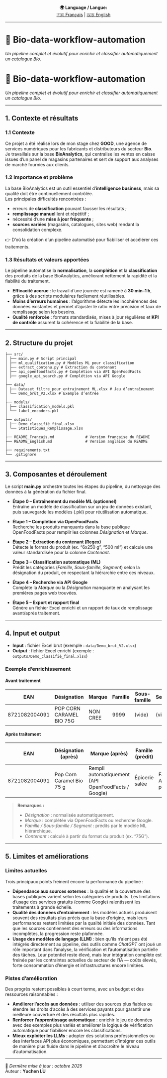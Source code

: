 <p align="center">
  <b>🌍 Language / Langue:</b><br>
  <a href="05_README_Francais.md">🇫🇷 Français</a> |
  <a href="05_README_English.md">🇬🇧 English</a>
</p>

---

# 🧩 Bio-data-workflow-automation  
_Un pipeline complet et évolutif pour enrichir et classifier automatiquement un catalogue Bio._


# 🧩 Bio-data-workflow-automation  
_Un pipeline complet et évolutif pour enrichir et classifier automatiquement un catalogue Bio._

---

## **1. Contexte et résultats**

### **1.1 Contexte**
Ce projet a été réalisé lors de mon stage chez **GOOD**, une agence de services numériques pour les fabricants et distributeurs du secteur **Bio**.  
Je travaillais sur la base **BioAnalytics**, qui centralise les ventes en caisse issues d’un panel de magasins partenaires et sert de support aux analyses de marché fournies aux clients.

### **1.2 Importance et problème**
La base BioAnalytics est un outil essentiel d’**intelligence business**, mais sa qualité doit être continuellement contrôlée.  
Les principales difficultés rencontrées :

- erreurs de **classification** pouvant fausser les résultats ;  
- **remplissage manuel** lent et répétitif ;  
- nécessité d’une **mise à jour fréquente** ;  
- **sources variées** (magasins, catalogues, sites web) rendant la consolidation complexe.  

👉 D’où la création d’un pipeline automatisé pour fiabiliser et accélérer ces traitements.

### **1.3 Résultats et valeurs apportées**
Le pipeline automatise la **normalisation**, la **complétion** et la **classification** des produits de la base BioAnalytics, améliorant nettement la rapidité et la fiabilité du traitement.

- **Efficacité accrue** : le travail d’une journée est ramené à **30 min–1 h**, grâce à des scripts modulaires facilement réutilisables.  
- **Moins d’erreurs humaines** : l’algorithme détecte les incohérences des données existantes et permet d’ajuster le ratio entre précision et taux de remplissage selon les besoins.  
- **Qualité renforcée** : formats standardisés, mises à jour régulières et **KPI de contrôle** assurent la cohérence et la fiabilité de la base.

---

## **2. Structure du projet**
```
├── src/
│ ├── main.py # Script principal
│ ├── ml_qualification.py # Modèles ML pour classification
│ ├── extract_contenu.py # Extraction du contenant
│ ├── api_openfoodfacts.py # Complétion via API OpenFoodFacts
│ ├── google_api_search.py # Complétion via API Google
│
├── data/
│ ├── Dataset_filtre_pour_entrainement_ML.xlsx # Jeu d’entraînement
│ └── Demo_brut_V2.xlsx # Exemple d’entrée
│
├── models/
│ ├── classification_models.pkl
│ └── label_encoders.pkl
│
├── outputs/
│ ├── Demo_classifié_final.xlsx
│ └── Statistiques_Remplissage.xlsx
│
├── README_Francais.md              # Version française du README
├── README_English.md               # Version anglaise du README
│
├── requirements.txt
└── .gitignore
```
---

## **3. Composantes et déroulement**

Le script **main.py** orchestre toutes les étapes du pipeline, du nettoyage des données à la génération du fichier final.

- **Étape 0 – Entraînement du modèle ML (optionnel)**  
  Entraîne un modèle de classification sur un jeu de données existant, puis sauvegarde les modèles (.pkl) pour réutilisation automatique.

- **Étape 1 – Complétion via OpenFoodFacts**  
  Recherche les produits manquants dans la base publique OpenFoodFacts pour remplir les colonnes *Désignation* et *Marque*.

- **Étape 2 – Extraction du contenant (Regex)**  
  Détecte le format du produit (ex. “6x250 g”, “500 ml”) et calcule une valeur standardisée pour la colonne *Contenant*.

- **Étape 3 – Classification automatique (ML)**  
  Prédit les catégories (*Famille*, *Sous-famille*, *Segment*) selon la désignation du produit, en respectant la hiérarchie entre ces niveaux.

- **Étape 4 – Recherche via API Google**  
  Complète la *Marque* ou la *Désignation* manquante en analysant les premières pages web trouvées.

- **Étape 5 – Export et rapport final**  
  Génère un fichier Excel enrichi et un rapport de taux de remplissage avant/après traitement.

---

## **4. Input et output**

- **Input** : fichier Excel brut (exemple : `data/Demo_brut_V2.xlsx`)  
- **Output** : fichier Excel enrichi (exemple : `outputs/Demo_classifié_final.xlsx`)  

### **Exemple d’enrichissement**

#### Avant traitement
| EAN           | Désignation              | Marque   | Famille | Sous-famille | Segment | Contenant |
|---------------|--------------------------|----------|---------|--------------|----------|-----------|
| 8721082004091 | POP CORN CARAMEL BIO 75G | NON CREE | 9999    | (vide)       | (vide)  | (vide)    |

#### Après traitement
| EAN           | Désignation (après)       | Marque (après)                             | Famille (prédit) | Sous-famille (prédit) | Segment (prédit) | Contenant (calculé) |
|---------------|---------------------------|--------------------------------------------|------------------|-----------------------|------------------|---------------------|
| 8721082004091 | Pop Corn Caramel Bio 75 g | Rempli automatiquement (API OpenFoodFacts / Google) | Épicerie salée   | Farines / Aides pâtisseries | Aide pâtisserie   | 0,075 kg           |

> **Remarques :**
> - *Désignation* : normalisée automatiquement.  
> - *Marque* : complétée via OpenFoodFacts ou recherche Google.  
> - *Famille / Sous-famille / Segment* : prédits par le modèle ML hiérarchique.  
> - *Contenant* : calculé à partir du format du produit (ex. “75G”).

---

## **5. Limites et améliorations**

### **Limites actuelles**

Trois principaux points freinent encore la performance du pipeline :

- **Dépendance aux sources externes** : la qualité et la couverture des bases publiques varient selon les catégories de produits. Les limitations d’usage des services gratuits (comme Google) ralentissent les traitements à grande échelle.  
- **Qualité des données d’entraînement** : les modèles actuels produisent souvent des résultats plus précis que la base d’origine, mais leurs performances restent limitées par la qualité initiale des données. Tant que les sources contiennent des erreurs ou des informations incomplètes, la progression reste plafonnée.  
- **Usage des modèles de langage (LLM)** : bien qu’ils n’aient pas été intégrés directement au pipeline, des outils comme *ChatGPT* ont joué un rôle important dans l’analyse, la vérification et l’automatisation partielle des tâches. Leur potentiel reste élevé, mais leur intégration complète est freinée par les contraintes actuelles du secteur de l’IA — coûts élevés, forte consommation d’énergie et infrastructures encore limitées.

### **Pistes d’amélioration**

Des progrès restent possibles à court terme, avec un budget et des ressources raisonnables :

- **Améliorer l’accès aux données** : utiliser des sources plus fiables ou étendre les droits d’accès à des services payants pour garantir une meilleure couverture et des résultats plus rapides.  
- **Renforcer l’apprentissage automatique** : enrichir le jeu de données avec des exemples plus variés et améliorer la logique de vérification automatique pour fiabiliser encore les classifications.  
- **Mieux exploiter les LLMs** : adopter des solutions professionnelles ou des interfaces API plus économiques, permettant d’intégrer ces outils de manière plus fluide dans le pipeline et d’accroître le niveau d’automatisation.

---

📘 *Dernière mise à jour : octobre 2025*  
Auteur : **Yuchen LU**
